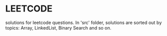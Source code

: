 # LEETCODE
solutions for leetcode questions.
In 'src' folder, solutions are sorted out by topics: Array, LinkedList, Binary Search and so on.
